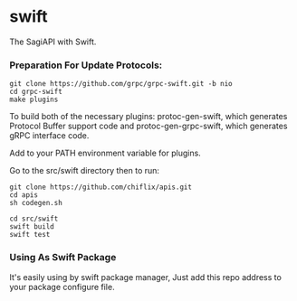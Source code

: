 # swift

The SagiAPI with Swift.

### Preparation For Update Protocols:

```shell
git clone https://github.com/grpc/grpc-swift.git -b nio
cd grpc-swift
make plugins
```
To build both of the necessary plugins: protoc-gen-swift, which generates Protocol Buffer support code and protoc-gen-grpc-swift, which generates gRPC interface code. 

Add to your PATH environment variable for plugins.

Go to the src/swift directory then to run:

```shell
git clone https://github.com/chiflix/apis.git
cd apis
sh codegen.sh

cd src/swift
swift build
swift test
```

### Using As Swift Package
It's easily using by swift package manager, Just add this repo address to your package configure file.
